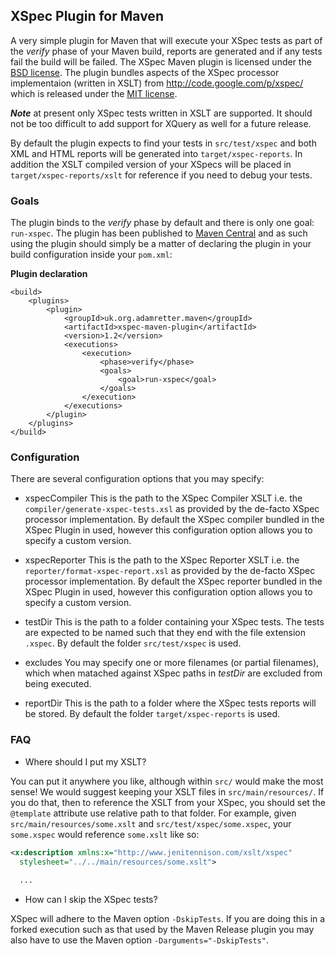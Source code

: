 ## XSpec Plugin for Maven

A very simple plugin for Maven that will execute your XSpec tests as part of the *verify* phase of your Maven build, reports are generated and if any tests fail the build will be failed.
The XSpec Maven plugin is licensed under the [BSD license](http://opensource.org/licenses/BSD-3-Clause). The plugin bundles aspects of the XSpec processor implementaion (written in XSLT) from http://code.google.com/p/xspec/ which is released under the [MIT license](http://opensource.org/licenses/MIT). 

***Note*** at present only XSpec tests written in XSLT are supported. It should not be too difficult to add support for XQuery as well for a future release.

By default the plugin expects to find your tests in `src/test/xspec` and both XML and HTML reports will be generated into `target/xspec-reports`. In addition the XSLT compiled version of your XSpecs will be placed in `target/xspec-reports/xslt` for reference if you need to debug your tests.


### Goals

The plugin binds to the *verify* phase by default and there is only one goal: `run-xspec`.
The plugin has been published to [Maven Central](http://search.maven.org/#search%7Cgav%7C1%7Cg%3A%22uk.org.adamretter.maven%22%20AND%20a%3A%22xspec-maven-plugin%22) and as such using the plugin should simply be a matter of declaring the plugin in your build configuration inside your `pom.xml`:

__Plugin declaration__

	<build>
		<plugins>
			<plugin>
				<groupId>uk.org.adamretter.maven</groupId>
				<artifactId>xspec-maven-plugin</artifactId>
				<version>1.2</version>
				<executions>
					<execution>
						<phase>verify</phase>
						<goals>
							<goal>run-xspec</goal>
						</goals>
					</execution>
				</executions>
			</plugin>
		</plugins>
	</build>


### Configuration

There are several configuration options that you may specify:

* xspecCompiler
This is the path to the XSpec Compiler XSLT i.e. the `compiler/generate-xspec-tests.xsl` as provided by the de-facto XSpec processor implementation.
By default the XSpec compiler bundled in the XSpec Plugin in used, however this configuration option allows you to specify a custom version.

* xspecReporter
This is the path to the XSpec Reporter XSLT i.e. the `reporter/format-xspec-report.xsl` as provided by the de-facto XSpec processor implementation.
By default the XSpec reporter bundled in the XSpec Plugin in used, however this configuration option allows you to specify a custom version.

* testDir
This is the path to a folder containing your XSpec tests. The tests are expected to be named such that they end with the file extension `.xspec`.
By default the folder `src/test/xspec` is used.

* excludes
You may specify one or more filenames (or partial filenames), which when matached against XSpec paths in *testDir* are excluded from being executed.

* reportDir
This is the path to a folder where the XSpec tests reports will be stored.
By default the folder `target/xspec-reports` is used.


### FAQ
* Where should I put my XSLT?

You can put it anywhere you like, although within `src/` would make the most sense! We would suggest keeping your XSLT files in `src/main/resources/`. If you do that, then to reference the XSLT from your XSpec, you should set the `@template` attribute use relative path to that folder. For example, given `src/main/resources/some.xslt` and `src/test/xspec/some.xspec`, your `some.xspec` would reference `some.xslt` like so:

```xml
<x:description xmlns:x="http://www.jenitennison.com/xslt/xspec"
  stylesheet="../../main/resources/some.xslt">
  
  ...
```

* How can I skip the XSpec tests?

XSpec will adhere to the Maven option `-DskipTests`.
If you are doing this in a forked execution such as that used by the Maven Release plugin you may also have to use the Maven option `-Darguments="-DskipTests"`.
